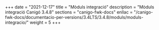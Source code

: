 +++
date        = "2021-12-17"
title       = "Mòduls integració"
description = "Mòduls integració Canigó 3.4.8"
sections    = "canigo-fwk-docs"
enllac		= "/canigo-fwk-docs/documentacio-per-versions/3.4LTS/3.4.8/moduls/moduls-integracio/"
weight		= 5
+++
